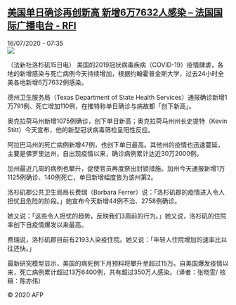<!--1594883501000-->
[美国单日确诊再创新高 新增6万7632人感染 – 法国国际广播电台 - RFI](http://www.rfi.fr//cn/contenu/20200716-%E7%BE%8E%E5%9B%BD%E5%8D%95%E6%97%A5%E7%A1%AE%E8%AF%8A%E5%86%8D%E5%88%9B%E6%96%B0%E9%AB%98-%E6%96%B0%E5%A2%9E6%E4%B8%877632%E4%BA%BA%E6%84%9F%E6%9F%93)
------

<div>16/07/2020 - 07:35</div><img src="https://s.rfi.fr/media/display/6e43c870-c72f-11ea-860e-005056a98db9/w:310/p:16x9/int0005b.200716133502.jpg"><div class="t-content__body u-clearfix"><div class="m-interstitial"></div><p>（法新社洛杉矶15日电）    美国的2019冠状病毒疾病（COVID-19）疫情肆虐，各地的新增感染与死亡病例今天持续增加，根据约翰霍普金斯大学，过去24小时全美各地新增6万7632例感染。</p><p>    德州卫生服务局（Texas Department of State Health Services）通报确诊新增1万791例、死亡增加110例，在推特称单日确诊与病故都「创下新高」。</p><p>    奥克拉荷马州新增1075例确诊，创下单日新高；奥克拉荷马州州长史提特（Kevin Stitt）今天宣布，他的新型冠状病毒筛检呈阳性反应。</p><p>    阿拉巴马州的死亡病例新增47例，也创下单日最高。其他州的疫情也迅速蔓延，主要是佛罗里达州，自出现疫情以来，确诊病例累计达近30万2000例。</p><p>    加州最近几周的病例也攀升，促使官员再度祭出封锁措施。加州今天通报新增1万1125例确诊、140例死亡，单日新增幅度皆为该州第2。</p><p>    洛杉矶郡公共卫生局局长费瑞（Barbara Ferrer）说：「洛杉矶郡的疫情进入令人担忧且危险的阶段。」她宣布今天新增44例不治、2758例确诊。</p><p>    她又说：「这些令人担忧的趋势，反映我们3周前的行为。」她又说，洛杉矶的住院率创下自疫情爆发以来最高。</p><p>    费瑞说，洛杉矶郡目前有2193人染疫住院。她又说：「年轻人住院增加的速率比以往还快。」</p><p>    最新研究模型显示，美国的病死例下月预料将攀升至超过15万。自美国爆发疫情以来，死亡病例累计超过13万6400例，共有超过350万人感染。（译者：张晓雯/ 核稿：陈亦伟）</p><p class="t-copyright">© 2020 AFP</p>        </div>
